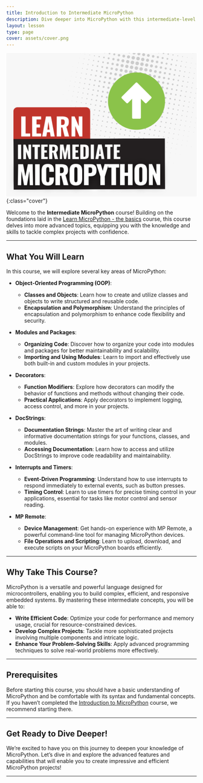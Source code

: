 ```yaml
---
title: Introduction to Intermediate MicroPython
description: Dive deeper into MicroPython with this intermediate-level course.
layout: lesson
type: page
cover: assets/cover.png
---
```


![Cover](assets/cover.png){:class="cover"}

Welcome to the **Intermediate MicroPython** course! Building on the foundations laid in the [Learn MicroPython - the basics](/learn/micropython) course, this course delves into more advanced topics, equipping you with the knowledge and skills to tackle complex projects with confidence.

---

## What You Will Learn

In this course, we will explore several key areas of MicroPython:

- **Object-Oriented Programming (OOP)**: 
  - **Classes and Objects**: Learn how to create and utilize classes and objects to write structured and reusable code.
  - **Encapsulation and Polymorphism**: Understand the principles of encapsulation and polymorphism to enhance code flexibility and security.
  
- **Modules and Packages**: 
  - **Organizing Code**: Discover how to organize your code into modules and packages for better maintainability and scalability.
  - **Importing and Using Modules**: Learn to import and effectively use both built-in and custom modules in your projects.

- **Decorators**: 
  - **Function Modifiers**: Explore how decorators can modify the behavior of functions and methods without changing their code.
  - **Practical Applications**: Apply decorators to implement logging, access control, and more in your projects.

- **DocStrings**: 
  - **Documentation Strings**: Master the art of writing clear and informative documentation strings for your functions, classes, and modules.
  - **Accessing Documentation**: Learn how to access and utilize DocStrings to improve code readability and maintainability.

- **Interrupts and Timers**: 
  - **Event-Driven Programming**: Understand how to use interrupts to respond immediately to external events, such as button presses.
  - **Timing Control**: Learn to use timers for precise timing control in your applications, essential for tasks like motor control and sensor reading.

- **MP Remote**: 
  - **Device Management**: Get hands-on experience with MP Remote, a powerful command-line tool for managing MicroPython devices.
  - **File Operations and Scripting**: Learn to upload, download, and execute scripts on your MicroPython boards efficiently.

---

## Why Take This Course?

MicroPython is a versatile and powerful language designed for microcontrollers, enabling you to build complex, efficient, and responsive embedded systems. By mastering these intermediate concepts, you will be able to:

- **Write Efficient Code**: Optimize your code for performance and memory usage, crucial for resource-constrained devices.
- **Develop Complex Projects**: Tackle more sophisticated projects involving multiple components and intricate logic.
- **Enhance Your Problem-Solving Skills**: Apply advanced programming techniques to solve real-world problems more effectively.

---

## Prerequisites

Before starting this course, you should have a basic understanding of MicroPython and be comfortable with its syntax and fundamental concepts. If you haven’t completed the [Introduction to MicroPython](/learn/micropython) course, we recommend starting there.

---

## Get Ready to Dive Deeper!

We’re excited to have you on this journey to deepen your knowledge of MicroPython. Let’s dive in and explore the advanced features and capabilities that will enable you to create impressive and efficient MicroPython projects!

---
